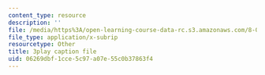 ```yaml
---
content_type: resource
description: ''
file: /media/https%3A/open-learning-course-data-rc.s3.amazonaws.com/8-01sc-classical-mechanics-fall-2016/06269dbf1cce5c97a07e55c0b37863f4_3V5y9uq5au0.vtt
file_type: application/x-subrip
resourcetype: Other
title: 3play caption file
uid: 06269dbf-1cce-5c97-a07e-55c0b37863f4
---
```

